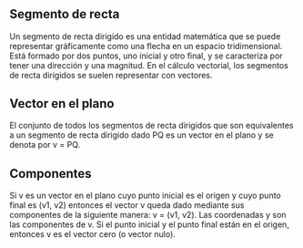 #

## Segmento de recta

Un segmento de recta dirigido es una entidad matemática que se puede representar gráficamente como una flecha en un espacio tridimensional. Está formado por dos puntos, uno inicial y otro final, y se caracteriza por tener una dirección y una magnitud. En el cálculo vectorial, los segmentos de recta dirigidos se suelen representar con vectores.

## Vector en el plano

El conjunto de todos los segmentos de recta dirigidos que son equivalentes a un segmento de recta dirigido dado PQ es un vector en el plano y se denota por v = PQ.

## Componentes

Si v es un vector en el plano cuyo punto inicial es el origen y cuyo punto final es (v1, v2) entonces el vector v queda dado mediante sus componentes de la siguiente manera: v = (v1, v2).
Las coordenadas y son las componentes de v. Si el punto inicial y el punto final están en el origen, entonces v es el vector cero (o vector nulo).
